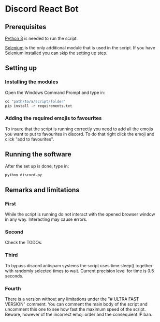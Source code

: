 # Discord React Bot

## Prerequisites
[Python 3](https://www.python.org/) is needed to run the script.

[Selenium](https://www.selenium.dev/) is the only additional module that is 
used in the script. If you have Selenium installed you can skip the setting 
up step.

## Setting up

### Installing the modules
Open the Windows Command Prompt and type in:
```python
cd "path/to/a/script/folder"
pip install -r requirements.txt
```

### Adding the required emojis to favourites
To insure that the script is running correctly you need to add all the 
emojis you want to put to favourites in discord. To do that right click 
the emoji and click "add to favourites".

## Running the software
After the set up is done, type in:
```python
python discord.py
```

## Remarks and limitations

### First
While the script is running do not interact with the opened browser window 
in any way. Interacting may cause errors.

### Second
Check the TODOs.

### Third
To bypass discord antispam systems the script uses time.sleep() together with 
randomly selected times to wait. Current precision level for time is 
0.5 seconds.

### Fourth
There is a version without any limitations under the "# ULTRA FAST VERSION" 
comment. You can comment the main body of the script and uncomment this one to 
see how fast the maximum speed of the script. Beware, however of the incorrect 
emoji order and the consequient IP ban.
